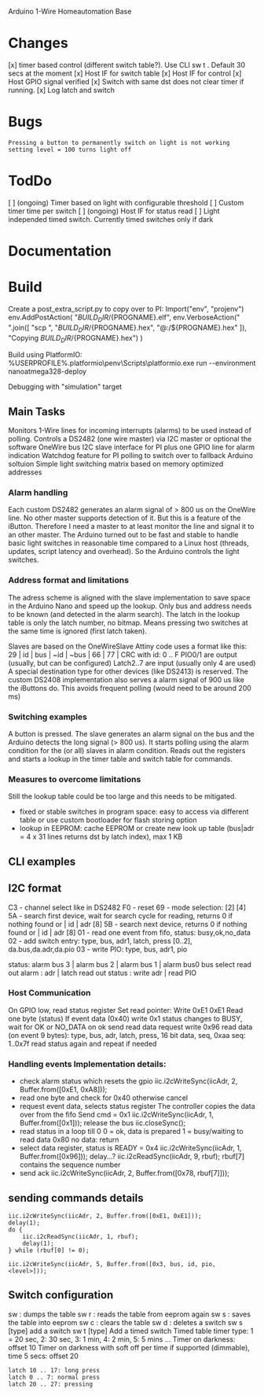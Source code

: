 Arduino 1-Wire Homeautomation Base

# Changes
[x] timer based control (different switch table?). Use CLI sw t <bus> <adr> <latch> <bus> <adr> <pio>.
    Default 30 secs at the moment
[x] Host IF for switch table
[x] Host IF for control
[x] Host GPIO signal verified
[x] Switch with same dst does not clear timer if running.
[x] Log latch and switch

# Bugs
    Pressing a button to permanently switch on light is not working
    setting level = 100 turns light off

# TodDo
[ ] (ongoing) Timer based on light with configurable threshold
[ ] Custom timer time per switch
[ ] (ongoing) Host IF for status read
[ ] Light independed timed switch. Currently timed switches only if dark
# Documentation

# Build
Create a post_extra_script.py to copy over to PI:
Import("env", "projenv")
env.AddPostAction(
    "$BUILD_DIR/${PROGNAME}.elf",
    env.VerboseAction(" ".join([
        "scp ",
        "$BUILD_DIR/${PROGNAME}.hex", "<user>@<ip>:<path>/${PROGNAME}.hex"
    ]), "Copying $BUILD_DIR/${PROGNAME}.hex")
)

Build using PlatformIO: %USERPROFILE%\.platformio\penv\Scripts\platformio.exe run --environment nanoatmega328-deploy

Debugging with "simulation" target

## Main Tasks
Monitors 1-Wire lines for incoming interrupts (alarms) to be used instead of polling.
Controls a DS2482 (one wire master) via I2C master or optional the software OneWire bus
I2C slave interface for PI plus one  GPIO line for alarm indication
Watchdog feature for PI polling to switch over to fallback Arduino soltuion
Simple light switching matrix based on memory optimized addresses

### Alarm handling
Each custom DS2482 generates an alarm signal of > 800 us on the OneWire line. No
other master supports detection of it. But this is a feature of the iButton.
Therefore I need a master to at least monitor the line and signal it to an
other master. The Arduino turned out to be fast and stable to handle basic
light switches in reasonable time compared to a Linux host (threads, updates,
script latency and overhead). So the Arduino controls the light switches.

### Address format and limitations

The adress scheme is aligned with the slave implementation to save space in
the Arduino Nano and speed up the lookup. Only bus and address needs to be known
(and detected in the alarm search).
The latch in the lookup table is only the latch number, no bitmap. Means pressing two
switches at the same time is ignored (first latch taken).

Slaves are based on the OneWireSlave Attiny code uses a format like this:
29 | id | bus | ~id | ~bus | 66 | 77 | CRC
with id: 0 .. F
PIO0/1 are output (usually, but can be configured)
Latch2..7 are input (usually only 4 are used)
A special destination type for other devices (like DS2413) is reserved.
The custom DS2408 implementation also serves a alarm signal of 900 us like
the iButtons do. This avoids frequent polling (would need to be around 200 ms)

### Switching examples ###
A button is pressed. The slave generates an alarm signal on the bus and the Arduino
detects the long signal (> 800 us). It starts polling using the alarm condition
for the (or all) slaves in alarm condition. Reads out the registers and
starts a lookup in the timer table and switch table for commands.

### Measures to overcome limitations
Still the lookup table could be too large and this needs to be mitigated.
- fixed or stable switches in program space: easy to access via different table
  or use custom bootloader for flash storing option
- lookup in EEPROM: cache EEPROM or create new look up table (bus|adr = 4 x 31 lines returns dst by latch index),  max 1 KB

## CLI examples

## I2C format
C3 - channel select like in DS2482
F0 - reset
69 - mode selection: [2] [4]
5A - search first device, wait for search cycle for reading, returns 0 if nothing found or | id | adr [8]
5B - search next device, returns 0 if nothing found or | id | adr [8]
01 - read one event from fifo, status: busy,ok,no_data
02 - add switch entry:  type, bus, adr1, latch, press [0..2], da.bus,da.adr,da.pio
03 - write PIO: type, bus, adr1, pio

status: alarm bus 3 | alarm bus 2 | alarm bus 1 | alarm bus0
bus select
read out alarm : adr | latch
read out status : write adr | read PIO

### Host Communication

On GPIO low, read status register
Set read pointer:
    Write 0xE1 0xE1
Read one byte (status)
If event data (0x40)
    write 0x1
    status changes to BUSY, wait for OK or NO_DATA
    on ok send read data request
    write 0x96
    read data (on event 9 bytes): type, bus, adr, latch, press, 16 bit data, seq, 0xaa
    seq: 1..0x7f
    read status again and repeat if needed

### Handling events Implementation details:
- check alarm status which resets the gpio
   iic.i2cWriteSync(iicAdr, 2, Buffer.from([0xE1, 0xA8]));
- read one byte and check for 0x40 otherwise cancel
- request event data, selects status register
  The controller copies the data over from the fifo
  Send cmd = 0x1
    iic.i2cWriteSync(iicAdr, 1, Buffer.from([0x1]));
    release the bus iic.closeSync();
- read status in a loop till 0
    0 = ok, data is prepared
    1 = busy/waiting to read data
    0x80 no data: return
- select data register, status is READY = 0x4
    iic.i2cWriteSync(iicAdr, 1, Buffer.from([0x96]));
    delay...?
    iic.i2cReadSync(iicAdr, 9, rbuf);
    rbuf[7] contains the sequence number
- send ack
    iic.i2cWriteSync(iicAdr, 2, Buffer.from([0x78, rbuf[7]]));

## sending commands details
    iic.i2cWriteSync(iicAdr, 2, Buffer.from([0xE1, 0xE1]));
    delay(1);
    do {
        iic.i2cReadSync(iicAdr, 1, rbuf);
        delay(1);
    } while (rbuf[0] != 0);

    iic.i2cWriteSync(iicAdr, 5, Buffer.from([0x3, bus, id, pio, <level>]));

## Switch configuration

sw : dumps the table
sw r : reads the table from eeprom again
sw s : saves the table into eeprom
sw c : clears the table
sw d <bus> <adr> <latch>: deletes a switch
sw s <bus> <adr> <latch> <dst bus> <dst adr> <dst pio> [type]
	add a switch
sw t <timer type> <bus> <adr> <latch> <dst bus> <dst adr> <dst pio> [type]
	Add a timed switch
    Timed table	timer type: 1 = 20 sec, 2: 30 sec, 3: 1 min, 4: 2 min, 5: 5 mins ...
    Timer on darkness: offset 10
	Timer on darkness with soft off per time if supported (dimmable), time 5 secs: offset 20

    latch 10 .. 17: long press
    latch 0 .. 7: normal press
    latch 20 .. 27: pressing
